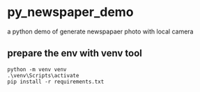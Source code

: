# py_newspaper_demo
a python demo of generate newspapaer photo with local camera

## prepare the env with venv tool
``` 
python -m venv venv
.\venv\Scripts\activate
pip install -r requirements.txt
```
